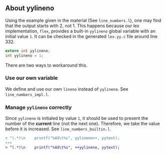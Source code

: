 ## About yylineno

Using the example given in the material (See `line_numbers.l`), one may find that the output starts with 2, not 1. This happens because our lex implementation, `flex`, provides a built-in `yylineno` global variable with an initial value `1`. It can be checked in the generated `lex.yy.c` file around line 332.

```c
extern int yylineno;
int yylineno = 1;
```

There are two ways to workaround this.

### Use our own variable
We define and use our own `lineno` instead of `yylineno`. See `line_numbers_impl.l`.

### Manage `yylineno` correctly
Since `yylineno` is initialed by value `1`, it should be used to present the number of the **current** line (not the next one). Therefore, we take the value before it is increased. See `line_numbers_builtin.l`.

```diff
< ^(.*)\n    printf("%4d\t%s", yylineno++, yytext);
---
> ^(.*)\n    printf("%4d\t%s", ++yylineno, yytext);
```
